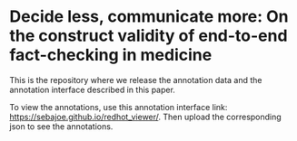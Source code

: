 # Decide less, communicate more: On the construct validity of end-to-end fact-checking in medicine

This is the repository where we release the annotation data and the annotation interface described in this paper. 

To view the annotations, use this annotation interface link: https://sebajoe.github.io/redhot_viewer/. Then upload the corresponding json to see the annotations.
